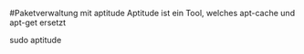 #Paketverwaltung mit aptitude
Aptitude ist ein Tool, welches apt-cache und apt-get ersetzt


sudo aptitude
